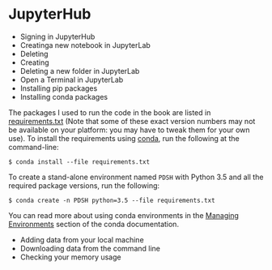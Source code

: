 # JupyterHub
+ Signing in JupyterHub
+ Creatinga new notebook in JupyterLab
+ Deleting 
+ Creating
+ Deleting a new folder in JupyterLab
+ Open a Terminal in JupyterLab
+ Installing pip packages
+ Installing conda packages

The packages I used to run the code in the book are listed in [requirements.txt](requirements.txt) (Note that some of these exact version numbers may not be available on your platform: you may have to tweak them for your own use).
To install the requirements using [conda](http://conda.pydata.org), run the following at the command-line:

```
$ conda install --file requirements.txt
```

To create a stand-alone environment named ``PDSH`` with Python 3.5 and all the required package versions, run the following:

```
$ conda create -n PDSH python=3.5 --file requirements.txt
```

You can read more about using conda environments in the [Managing Environments](http://conda.pydata.org/docs/using/envs.html) section of the conda documentation.

+ Adding data from your local machine
+ Downloading data from the command line
+ Checking your memory usage


